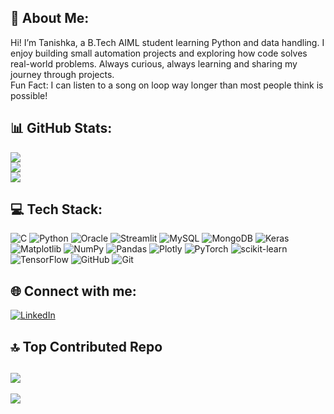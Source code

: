 ## 💫 About Me:
Hi! I’m Tanishka, a B.Tech AIML student learning Python and data handling. I enjoy building small automation projects and exploring how code solves real-world problems. Always curious, always learning and sharing my journey through projects.<br>Fun Fact: I can listen to a song on loop way longer than most people think is possible!<br>



## 📊 GitHub Stats:
![](https://github-readme-stats.vercel.app/api?username=tanishkapall&theme=dark&hide_border=false&include_all_commits=true&count_private=false)<br/>
![](https://nirzak-streak-stats.vercel.app/?user=tanishkapall&theme=dark&hide_border=false)<br/>
![](https://github-readme-stats.vercel.app/api/top-langs/?username=tanishkapall&theme=dark&hide_border=false&include_all_commits=true&count_private=false&layout=compact)


## 💻 Tech Stack:
![C](https://img.shields.io/badge/c-%2300599C.svg?style=plastic&logo=c&logoColor=white) ![Python](https://img.shields.io/badge/python-3670A0?style=plastic&logo=python&logoColor=ffdd54) ![Oracle](https://img.shields.io/badge/Oracle-F80000?style=plastic&logo=oracle&logoColor=white) ![Streamlit](https://img.shields.io/badge/Streamlit-%23FE4B4B.svg?style=plastic&logo=streamlit&logoColor=white) ![MySQL](https://img.shields.io/badge/mysql-4479A1.svg?style=plastic&logo=mysql&logoColor=white) ![MongoDB](https://img.shields.io/badge/MongoDB-%234ea94b.svg?style=plastic&logo=mongodb&logoColor=white) ![Keras](https://img.shields.io/badge/Keras-%23D00000.svg?style=plastic&logo=Keras&logoColor=white) ![Matplotlib](https://img.shields.io/badge/Matplotlib-%23ffffff.svg?style=plastic&logo=Matplotlib&logoColor=black) ![NumPy](https://img.shields.io/badge/numpy-%23013243.svg?style=plastic&logo=numpy&logoColor=white) ![Pandas](https://img.shields.io/badge/pandas-%23150458.svg?style=plastic&logo=pandas&logoColor=white) ![Plotly](https://img.shields.io/badge/Plotly-%233F4F75.svg?style=plastic&logo=plotly&logoColor=white) ![PyTorch](https://img.shields.io/badge/PyTorch-%23EE4C2C.svg?style=plastic&logo=PyTorch&logoColor=white) ![scikit-learn](https://img.shields.io/badge/scikit--learn-%23F7931E.svg?style=plastic&logo=scikit-learn&logoColor=white) ![TensorFlow](https://img.shields.io/badge/TensorFlow-%23FF6F00.svg?style=plastic&logo=TensorFlow&logoColor=white) ![GitHub](https://img.shields.io/badge/github-%23121011.svg?style=plastic&logo=github&logoColor=white) ![Git](https://img.shields.io/badge/git-%23F05033.svg?style=plastic&logo=git&logoColor=white)
## 🌐 Connect with me:
[![LinkedIn](https://img.shields.io/badge/LinkedIn-%230077B5.svg?logo=linkedin&logoColor=white)](https://linkedin.com/in/https://www.linkedin.com/in/tanishka-pal-02873a317/) 

## 🔝 Top Contributed Repo
![](https://github-contributor-stats.vercel.app/api?username=tanishkapall&limit=5&theme=dark&combine_all_yearly_contributions=true)
---
[![](https://visitcount.itsvg.in/api?id=tanishkapall&icon=0&color=0)](https://visitcount.itsvg.in)

<!-- Proudly created with GPRM ( https://gprm.itsvg.in ) -->
